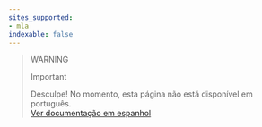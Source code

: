 ```yaml
---
sites_supported:
- mla
indexable: false  
---
```


<!-- -->
> WARNING
>
> Important
>
> Desculpe! No momento, esta página não está disponível em português.<br>
> [Ver documentação em espanhol](https://www.mercadopago[FAKER][URL][DOMAIN]/developers/es/guides/in-person-payments/qr-code/qr-unattended/qr-unattended-loyalty)
